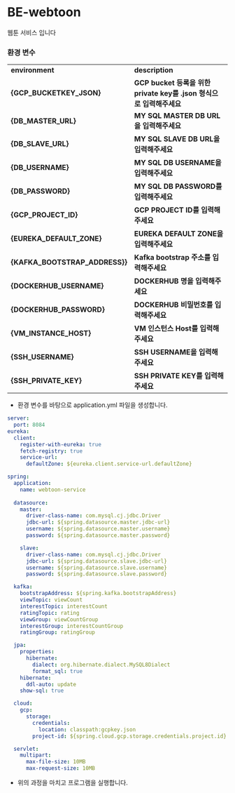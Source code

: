 # BE-webtoon
웹툰 서비스 입니다



### 환경 변수
<table>
  <tr>
    <td><b>environment</b></td>
    <td><b>description</b></td>
  </tr>
  <tr>
    <td><b>{GCP_BUCKETKEY_JSON}</b></td>
    <td><b>GCP bucket 등록을 위한 private key를 .json 형식으로 입력해주세요</b></td>
  </tr>
  <tr>
    <td><b>{DB_MASTER_URL}</b></td>
    <td><b>MY SQL MASTER DB URL을 입력해주세요</b></td>
  </tr>
  <tr>
    <td><b>{DB_SLAVE_URL}</b></td>
    <td><b>MY SQL SLAVE DB URL을 입력해주세요</b></td>
  </tr>
  <tr>
    <td><b>{DB_USERNAME}</b></td>
    <td><b>MY SQL DB USERNAME을 입력해주세요</b></td>
  </tr>
  <tr>
    <td><b>{DB_PASSWORD}</b></td>
    <td><b>MY SQL DB PASSWORD를 입력해주세요</b></td>
  </tr>
  <tr>
    <td><b>{GCP_PROJECT_ID}</b></td>
    <td><b>GCP PROJECT ID를 입력해주세요</b></td>
  </tr>
  <tr>
    <td><b>{EUREKA_DEFAULT_ZONE}</b></td>
    <td><b>EUREKA DEFAULT ZONE을 입력해주세요</b></td>
  </tr>
  
  <tr>
    <td><b>{KAFKA_BOOTSTRAP_ADDRESS}}</b></td>
    <td><b>Kafka bootstrap 주소를 입력해주세요</b></td>
  </tr>
  <tr>
    <td><b>{DOCKERHUB_USERNAME}</b></td>
    <td><b>DOCKERHUB 명을 입력해주세요</b></td>
  </tr>
  <tr>
    <td><b>{DOCKERHUB_PASSWORD}</b></td>
    <td><b>DOCKERHUB 비밀번호를 입력해주세요</b></td>
  </tr>
  <tr>
    <td><b>{VM_INSTANCE_HOST}</b></td>
    <td><b>VM 인스턴스 Host를 입력해주세요</b></td>
  </tr>
  <tr>
    <td><b>{SSH_USERNAME}</b></td>
    <td><b>SSH USERNAME을 입력해주세요</b></td>
  </tr>
  <tr>
    <td><b>{SSH_PRIVATE_KEY}</b></td>
    <td><b>SSH PRIVATE KEY를 입력해주세요</b></td>
  </tr>
</table>

* 환경 변수를 바탕으로 application.yml 파일을 생성합니다.

```yml
server:
  port: 8084
eureka:
  client:
    register-with-eureka: true
    fetch-registry: true
    service-url:
      defaultZone: ${eureka.client.service-url.defaultZone}

spring:
  application:
    name: webtoon-service
    
  datasource:
    master:
      driver-class-name: com.mysql.cj.jdbc.Driver
      jdbc-url: ${spring.datasource.master.jdbc-url}
      username: ${spring.datasource.master.username}
      password: ${spring.datasource.master.password}

    slave:
      driver-class-name: com.mysql.cj.jdbc.Driver
      jdbc-url: ${spring.datasource.slave.jdbc-url}
      username: ${spring.datasource.slave.username}
      password: ${spring.datasource.slave.password}

  kafka:
    bootstrapAddress: ${spring.kafka.bootstrapAddress}
    viewTopic: viewCount
    interestTopic: interestCount
    ratingTopic: rating
    viewGroup: viewCountGroup
    interestGroup: interestCountGroup
    ratingGroup: ratingGroup

  jpa:
    properties:
      hibernate:
        dialect: org.hibernate.dialect.MySQL8Dialect
        format_sql: true
    hibernate:
      ddl-auto: update
    show-sql: true

  cloud:
    gcp:
      storage:
        credentials:
          location: classpath:gcpkey.json
        project-id: ${spring.cloud.gcp.storage.credentials.project.id}

  servlet:
    multipart:
      max-file-size: 10MB
      max-request-size: 10MB


```
* 위의 과정을 마치고 프로그램을 실행합니다.

<br>

<br>
